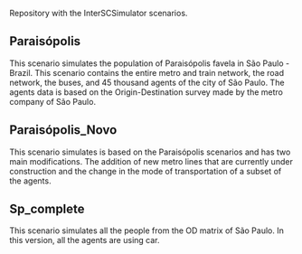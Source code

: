 Repository with the InterSCSimulator scenarios.

## Paraisópolis

This scenario simulates the population of Paraisópolis favela in São Paulo - Brazil. This scenario contains the entire metro and train network, the road network, the buses, and 45 thousand agents of the city of São Paulo. The agents data is based on the Origin-Destination survey made by the metro company of São Paulo. 

## Paraisópolis_Novo

This scenario simulates is based on the Paraisópolis scenarios and has two main modifications. The addition of new metro lines that are currently under construction and the change in the mode of transportation of a subset of the agents.

## Sp_complete

This scenario simulates all the people from the OD matrix of São Paulo. In this version, all the agents are using car.

